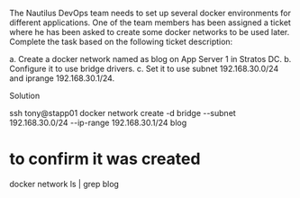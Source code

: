 The Nautilus DevOps team needs to set up several docker environments for different applications. One of the team members has been assigned a ticket where he has been asked to create some docker networks to be used later. Complete the task based on the following ticket description:


a. Create a docker network named as blog on App Server 1 in Stratos DC.
b. Configure it to use bridge drivers.
c. Set it to use subnet 192.168.30.0/24 and iprange 192.168.30.1/24.

Solution

ssh tony@stapp01
docker network create -d bridge --subnet 192.168.30.0/24 --ip-range 192.168.30.1/24 blog
# to confirm it was created
docker network ls | grep blog